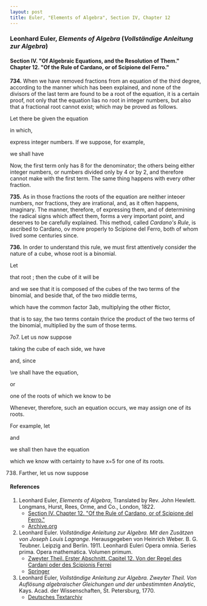 ```yaml
---
layout: post
title: Euler, "Elements of Algebra", Section IV, Chapter 12
---
```


### Leonhard Euler, *Elements of Algebra* (*Vollständige Anleitung zur Algebra*)

#### Section IV. "Of Algebraic Equations, and the Resolution of Them." Chapter 12. "Of the Rule of Cardano, or of Scipione del Ferro."

**734.** When we have removed fractions from an equation
of the third degree, according to the manner which has been
explained, and none of the divisors of the last term are
found to be a root of the equation, it is a certain proof, not
only that the equation lias no root in integer numbers, but
also that a fractional root cannot exist; which may be
proved as follows.

Let there be given the equation

in which,


express integer numbers. If we suppose,
for example,

we shall have

Now, the first term only has 8 for the denominator; the
others being either integer numbers, or numbers divided
only by 4 or by 2, and therefore cannot make with the
first term. The same thing happens with every other
fraction.


**735.** As in those fractions the roots of the equation are
neither inteoer numbers, nor fractions, they are irrational,
and, as it often happens, imaginary. The manner, therefore, of expressing them,
and of determining the radical
signs which affect them, forms a very important point, and
deserves to be carefully explained. This method, called *Cardano's Rule*,
is ascribed to Cardano, ov more properly to Scipione del Ferro,
both of whom lived some centuries since.

**736.** In order to understand this rule, we must first attentively consider
the nature of a cube, whose root is a binomial.

Let

that root ; then the cube of it will be

and we see that it is composed of
the cubes of the two terms of the binomial, and beside that,
of the two middle terms,

which have the common factor 3ab, multiplying the other ftictor,

that is
to say, the two terms contain thrice the product of the two
terms of the binomial, multiplied by the sum of those terms.

7o7. Let us now suppose


taking the cube of
each side, we have

and, since

\ve shall have the equation, 

or

one of the roots of which we know
to be

Whenever, therefore, such an equation
occurs, we may assign one of its roots.

For example, let

and

we shall then have
the equation

which we know with certainty
to have x=5 for one of its roots.

738. Farther, let us now suppose




#### References

1. Leonhard Euler, *Elements of Algebra*, Translated by Rev. John Hewlett. Longmans, Hurst, Rees, Orme, and Co., London, 1822.
    - [Section IV. Chapter 12. "Of the Rule of Cardano, or of Scipione del Ferro."](/assets/euler/en/IV-12.pdf)
    - [Archive.org](https://archive.org/details/elementsofalgebr00euleuoft/)
3. Leonhard Euler. *Vollständige Anleitung zur Algebra. Mit den Zusätzen von Joseph Louis Lagrange.* Herausgegeben von Heinrich Weber. B. G. Teubner. Leipzig and Berlin. 1911. Leonhardi Euleri Opera omnia. Series prima. Opera mathematica. Volumen primum.
    - [Zweyter Theil. Erster Abschnitt. Capitel 12. Von der Regel des Cardani oder des Scipionis Ferrei](/assets/euler/de/II-I-12.pdf)
    - [Springer](https://link.springer.com/book/9783764314002)
2. Leonhard Euler, *Vollständige Anleitung zur Algebra. Zweyter Theil. Von Auflösung algebraischer Gleichungen und der unbestimmten Analytic*, Kays. Acad. der Wissenschaften, St. Petersburg, 1770.
    - [Deutsches Textarchiv](https://www.deutschestextarchiv.de/euler_algebra02_1770)